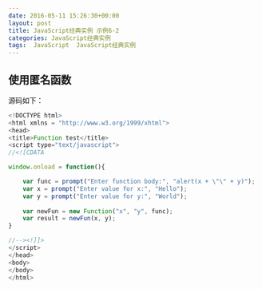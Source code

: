 ```yaml
---
date: 2016-05-11 15:26:30+00:00
layout: post
title: JavaScript经典实例 示例6-2
categories: JavaScript经典实例
tags:  JavaScript  JavaScript经典实例
---
```


使用匿名函数
----------------

<html xmlns = "http://www.w3.org/1999/xhtml">
<head>
<title>Function test</title>
<script type="text/javascript">
//<![CDATA

window.onload = function(){

    var func = prompt("Enter function body:", "alert(x + \"\" + y)");
    var x = prompt("Enter value for x:", "Hello");
    var y = prompt("Enter value for y:", "World");
    
    var newFun = new Function("x", "y", func);
    var result = newFun(x, y);
}

//--><!]]>
</script>
</head>
<body>
</body>
</html>

源码如下：

``` javascript
<!DOCTYPE html>
<html xmlns = "http://www.w3.org/1999/xhtml">
<head>
<title>Function test</title>
<script type="text/javascript">
//<![CDATA

window.onload = function(){

    var func = prompt("Enter function body:", "alert(x + \"\" + y)");
    var x = prompt("Enter value for x:", "Hello");
    var y = prompt("Enter value for y:", "World");
    
    var newFun = new Function("x", "y", func);
    var result = newFun(x, y);
}

//--><!]]>
</script>
</head>
<body>
</body>
</html>
``` 